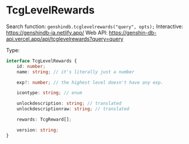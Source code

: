 # TcgLevelRewards

Search function: `genshindb.tcglevelrewards("query", opts);`
Interactive: https://genshindb-ia.netlify.app/
Web API: https://genshin-db-api.vercel.app/api/tcglevelrewards?query=query

Type:
```ts
interface TcgLevelRewards {
	id: number;
	name: string; // it's literally just a number

	exp?: number; // the highest level doesn't have any exp.

	icontype: string; // enum

	unlockdescription: string; // translated
	unlockdescriptionraw: string; // translated

	rewards: TcgReward[];

	version: string;
}```
